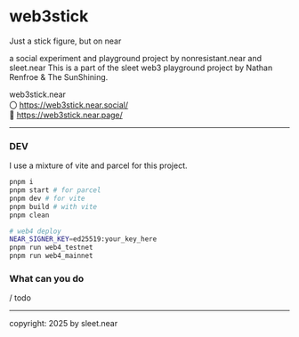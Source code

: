 # web3stick
Just a stick figure, but on near

a social experiment and playground project by nonresistant.near and sleet.near
This is a part of the sleet web3 playground project by Nathan Renfroe & The SunShining.

web3stick.near
<br/>
〇 https://web3stick.near.social/
<br/>
🔗 https://web3stick.near.page/

---

### DEV
I use a mixture of vite and parcel for this project.
```sh
pnpm i
pnpm start # for parcel
pnpm dev # for vite
pnpm build # with vite
pnpm clean

# web4 deploy
NEAR_SIGNER_KEY=ed25519:your_key_here
pnpm run web4_testnet
pnpm run web4_mainnet
```



### What can you do
/ todo


---


copyright: 2025 by sleet.near